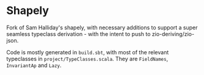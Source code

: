 # Shapely

Fork of Sam Halliday's shapely, with necessary additions to support a super seamless typeclass derivation -
with the intent to push to zio-deriving/zio-json.

Code is mostly generated in `build.sbt`, with most of the relevant typeclasses in `project/TypeClasses.scala`. They are `FieldNames`, `InvariantAp` and `Lazy`.
